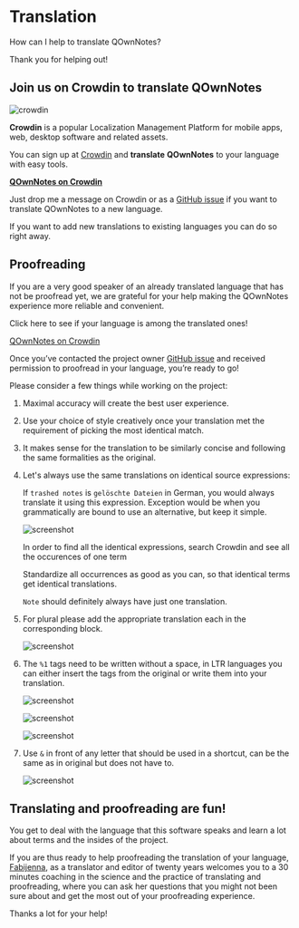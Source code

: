 # Translation

How can I help to translate QOwnNotes? 

Thank you for helping out! 

## Join us on Crowdin to translate QOwnNotes

![crowdin](/img/crowdin.png)

**Crowdin** is a popular Localization Management Platform for mobile apps, web,
desktop software and related assets.

You can sign up at [Crowdin](https://crowdin.com/project/qownnotes/invite) and
**translate** **QOwnNotes** to your language with easy tools.

**[QOwnNotes on Crowdin](https://crowdin.com/project/qownnotes/invite)**

Just drop me a message on Crowdin or as a [GitHub issue](https://github.com/pbek/QOwnNotes/issues)
if you want to translate QOwnNotes to a new language.

If you want to add new translations to existing languages you can do so right away.

## Proofreading

If you are a very good speaker of an already translated language that has not be proofread yet, we are grateful for your help making the QOwnNotes experience more reliable and convenient.

Click here to see if your language is among the translated ones! 

[QOwnNotes on Crowdin](https://translate.qownnotes.org/)

Once you’ve contacted the project owner [GitHub issue](https://github.com/pbek/QOwnNotes/issues) and received permission to proofread in your language, you’re ready to go!

Please consider a few things while working on the project:

1) Maximal accuracy will create the best user experience.

2) Use your choice of style creatively once your translation met the requirement of picking the most identical match.

3) It makes sense for the translation to be similarly concise and following the same formalities as the original.

4) Let's always use the same translations on identical source expressions:

   If `trashed notes` is `gelöschte Dateien` in German, you would always translate it using this expression.
   Exception would be when you grammatically are bound to use an alternative, but keep it simple.

   ![screenshot](/img/crowdin/screenshot-7.png)

   In order to find all the identical expressions, search Crowdin and see all the occurences of one term

   Standardize all occurrences as good as you can, so that identical terms get identical translations.

   `Note` should definitely always have just one translation.

5) For plural please add the appropriate translation each in the corresponding block.

   ![screenshot](/img/crowdin/screenshot-4.png)

6) The `%1` tags need to be written without a space, in LTR languages you can either insert the tags
    from the original or write them into your translation.

   ![screenshot](/img/crowdin/screenshot-1.png)

   ![screenshot](/img/crowdin/screenshot-5.png)

   ![screenshot](/img/crowdin/screenshot-3.png)

7) Use `&` in front of any letter that should be used in a shortcut, can be the same as in original but does not have to.

   ![screenshot](/img/crowdin/screenshot-4.png)

## Translating and proofreading are fun!

You get to deal with the language that this software speaks and learn a lot about terms and the insides of the project.

If you are thus ready to help proofreading the translation of your language, [Fabijenna](https://crowdin.com/profile/rawfreeamy),
as a translator and editor of twenty years welcomes you to a 30 minutes coaching in the science and the practice of translating
and proofreading, where you can ask her questions that you might not been sure about and get the most out of your proofreading
experience.

Thanks a lot for your help!
